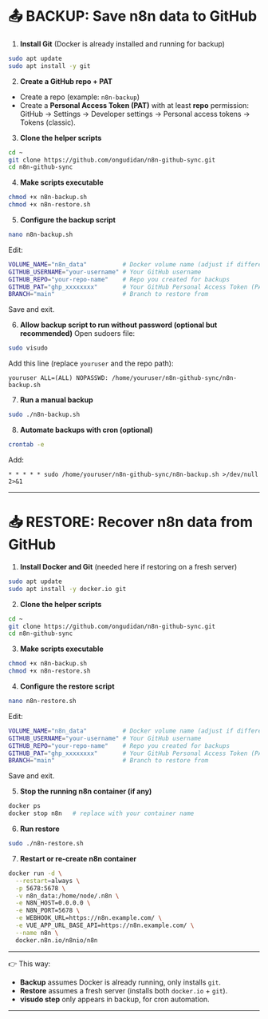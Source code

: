 # 📤 BACKUP: Save n8n data to GitHub

1. **Install Git** (Docker is already installed and running for backup)

```bash
sudo apt update
sudo apt install -y git
```

2. **Create a GitHub repo + PAT**

* Create a repo (example: `n8n-backup`)
* Create a **Personal Access Token (PAT)** with at least **repo** permission:  
  GitHub → Settings → Developer settings → Personal access tokens → Tokens (classic).

3. **Clone the helper scripts**

```bash
cd ~
git clone https://github.com/ongudidan/n8n-github-sync.git
cd n8n-github-sync
```

4. **Make scripts executable**

```bash
chmod +x n8n-backup.sh
chmod +x n8n-restore.sh
```

5. **Configure the backup script**

```bash
nano n8n-backup.sh
```

Edit:

```bash
VOLUME_NAME="n8n_data"          # Docker volume name (adjust if different)
GITHUB_USERNAME="your-username" # Your GitHub username
GITHUB_REPO="your-repo-name"    # Repo you created for backups
GITHUB_PAT="ghp_xxxxxxxx"       # Your GitHub Personal Access Token (PAT)
BRANCH="main"                   # Branch to restore from
```

Save and exit.

6. **Allow backup script to run without password (optional but recommended)**
   Open sudoers file:

```bash
sudo visudo
```

Add this line (replace `youruser` and the repo path):

```
youruser ALL=(ALL) NOPASSWD: /home/youruser/n8n-github-sync/n8n-backup.sh
```

7. **Run a manual backup**

```bash
sudo ./n8n-backup.sh
```

8. **Automate backups with cron (optional)**

```bash
crontab -e
```

Add:

```
* * * * * sudo /home/youruser/n8n-github-sync/n8n-backup.sh >/dev/null 2>&1
```

---

# 📥 RESTORE: Recover n8n data from GitHub

1. **Install Docker and Git** (needed here if restoring on a fresh server)

```bash
sudo apt update
sudo apt install -y docker.io git
```

2. **Clone the helper scripts**

```bash
cd ~
git clone https://github.com/ongudidan/n8n-github-sync.git
cd n8n-github-sync
```

3. **Make scripts executable**

```bash
chmod +x n8n-backup.sh
chmod +x n8n-restore.sh
```

4. **Configure the restore script**

```bash
nano n8n-restore.sh
```

Edit:

```bash
VOLUME_NAME="n8n_data"          # Docker volume name (adjust if different)
GITHUB_USERNAME="your-username" # Your GitHub username
GITHUB_REPO="your-repo-name"    # Repo you created for backups
GITHUB_PAT="ghp_xxxxxxxx"       # Your GitHub Personal Access Token (PAT)
BRANCH="main"                   # Branch to restore from
```

Save and exit.

5. **Stop the running n8n container (if any)**

```bash
docker ps
docker stop n8n   # replace with your container name
```

6. **Run restore**

```bash
sudo ./n8n-restore.sh
```

7. **Restart or re-create n8n container**

```bash
docker run -d \
  --restart=always \
  -p 5678:5678 \
  -v n8n_data:/home/node/.n8n \
  -e N8N_HOST=0.0.0.0 \
  -e N8N_PORT=5678 \
  -e WEBHOOK_URL=https://n8n.example.com/ \
  -e VUE_APP_URL_BASE_API=https://n8n.example.com/ \
  --name n8n \
  docker.n8n.io/n8nio/n8n
```

---

👉 This way:

* **Backup** assumes Docker is already running, only installs `git`.
* **Restore** assumes a fresh server (installs both `docker.io` + `git`).
* **visudo step** only appears in backup, for cron automation.

---
